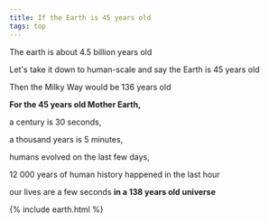 ```yaml
---
title: If the Earth is 45 years old  
tags: top
---
```


The earth is about 4.5 billion years old

Let's take it down to human-scale and say the Earth is 45 years old

Then the Milky Way would be 136 years old

**For the 45 years old Mother Earth,** 

a century is 30 seconds, 

a thousand years is 5 minutes, 

humans evolved on the last few days,   

12 000 years of human history happened in the last hour 

our lives are a few seconds **in a 138 years old universe** 


{% include earth.html %}
